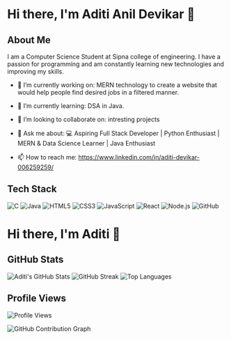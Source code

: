 


# Hi there, I'm Aditi Anil Devikar 👋

## About Me
I am a Computer Science Student at Sipna college of engineering. I have a passion for programming and am constantly learning new technologies and improving my skills.

- 🔭 I’m currently working on:  MERN technology to create a website that would help people find desired jobs in a filtered manner.
- 🌱 I’m currently learning:  DSA in Java.
- 👯 I’m looking to collaborate on: intresting projects 
- 💬 Ask me about: 💻 Aspiring Full Stack Developer | Python Enthusiast | MERN & Data Science Learner | Java Enthusiast

- 📫 How to reach me: https://www.linkedin.com/in/aditi-devikar-006259259/

## Tech Stack
![C](https://img.shields.io/badge/-C-00599C?style=flat-square&logo=c&logoColor=white)
![Java](https://img.shields.io/badge/-Java-007396?style=flat-square&logo=java&logoColor=white)
![HTML5](https://img.shields.io/badge/-HTML5-E34F26?style=flat-square&logo=html5&logoColor=white)
![CSS3](https://img.shields.io/badge/-CSS3-1572B6?style=flat-square&logo=css3)
![JavaScript](https://img.shields.io/badge/-JavaScript-F7DF1E?style=flat-square&logo=javascript&logoColor=black)
![React](https://img.shields.io/badge/-React-61DAFB?style=flat-square&logo=react&logoColor=black)
![Node.js](https://img.shields.io/badge/-Node.js-339933?style=flat-square&logo=node.js&logoColor=white)
![GitHub](https://img.shields.io/badge/-GitHub-181717?style=flat-square&logo=github)

# Hi there, I'm Aditi 👋

## GitHub Stats
![Aditi's GitHub Stats](https://github-readme-stats.vercel.app/api?username=aditi-o1z&show_icons=true&theme=radical)
![GitHub Streak](https://github-readme-streak-stats.herokuapp.com/?user=aditi-o1z&theme=radical)
![Top Languages](https://github-readme-stats.vercel.app/api/top-langs/?username=aditi-o1z&layout=compact&theme=radical)


## Profile Views
![Profile Views](https://komarev.com/ghpvc/?username=aditi-o1z&color=blue)

![GitHub Contribution Graph](https://activity-graph.herokuapp.com/graph?username=aditi-o1z&theme=github)




